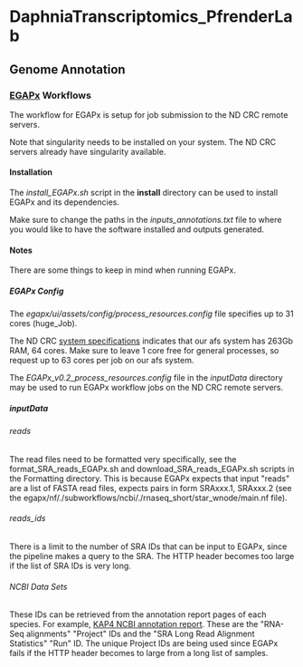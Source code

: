 # DaphniaTranscriptomics_PfrenderLab

## Genome Annotation

### [EGAPx](https://github.com/ncbi/egapx/) Workflows
The workflow for EGAPx is setup for job submission to the ND CRC remote servers.

Note that singularity needs to be installed on your system. The ND CRC servers already have singularity available.

#### Installation
The <i>install_EGAPx.sh</i> script in the <b>install</b> directory can be used to install EGAPx and its dependencies. 

Make sure to change the paths in the <i>inputs_annotations.txt</i> file to where you would like to have the software installed and outputs generated.

#### Notes
There are some things to keep in mind when running EGAPx.

##### EGAPx Config
The <i>egapx/ui/assets/config/process_resources.config</i> file specifies up to 31 cores (huge_Job).

The ND CRC [system specifications](https://docs.crc.nd.edu/new_user/quick_start.html) indicates that our afs system has 263Gb RAM, 64 cores. Make sure to leave 1 core free for general processes, so request up to 63 cores per job on our afs system.

The <i>EGAPx_v0.2_process_resources.config</i> file in the <i>inputData</i> directory may be used to run EGAPx workflow jobs on the ND CRC remote servers.

##### inputData

###### reads
The read files need to be formatted very specifically, see the format_SRA_reads_EGAPx.sh and download_SRA_reads_EGAPx.sh scripts in the Formatting directory. This is because EGAPx expects that input "reads" are a list of FASTA read files, expects pairs in form SRAxxx.1, SRAxxx.2 (see the egapx/nf/./subworkflows/ncbi/./rnaseq_short/star_wnode/main.nf file).

###### reads_ids
There is a limit to the number of SRA IDs that can be input to EGAPx, since the pipeline makes a query to the SRA. The HTTP header becomes too large if the list of SRA IDs is very long. 

###### NCBI Data Sets
These IDs can be retrieved from the annotation report pages of each species. For example, [KAP4 NCBI annotation report](https://www.ncbi.nlm.nih.gov/refseq/annotation_euk/Daphnia_pulex/100/). These are the "RNA-Seq alignments" "Project" IDs and the "SRA Long Read Alignment Statistics" "Run" ID. The unique Project IDs are being used since EGAPx fails if the HTTP header becomes to large from a long list of samples.
